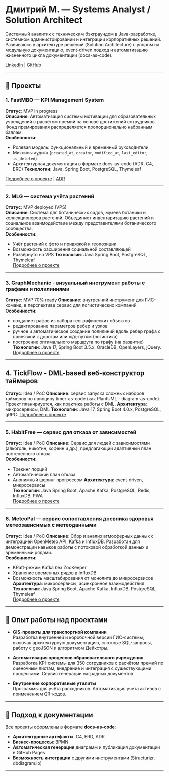 # Дмитрий М. — Systems Analyst / Solution Architect

Системный аналитик с техническим бэкграундом в Java-разработке, системном администрировании и интеграции корпоративных решений.  
Развиваюсь в архитектуре решений (Solution Architecture) с упором на модульную документацию, event-driven подход и автоматизацию жизненного цикла документации (docs-as-code).

[LinkedIn](https://linkedin.com/in/morozovda-sa) | [GitHub](https://github.com/flatura)

---
## 📂 Проекты

### 1. FastMBO — KPI Management System
**Статус**: MVP in progress  
**Описание**: Автоматизация системы мотивации для образовательных учреждений с расчётом премий на основе достижений сотрудников. Фонд премирования распределяется пропорционально набранным баллам.  
**Особенности**:
- Ролевая модель: функциональный и временный руководители
- Миксины аудита (`created_at`, `creator`, `modified_at`, `last_editor`, `is_deleted`)
- Архитектурная документация в формате docs-as-code (ADR, C4, ERD)
  **Технологии**: Java, Spring Boot, PostgreSQL, Thymeleaf

[Подробнее о проекте](projects/fastmbo.md) | [ADR](projects/fastmbo-adr.md)

---

### 2. MLG — система учёта растений
**Статус**: MVP deployed (VPS)  
**Описание**: Система для ботанических садов, музеев ботаники и коллекционеров растений. Объединяет инвентаризацию растений и социальное взаимодействие между представителями ботанического сообщества.  
**Особенности**:
- Учёт растений с фото и привязкой к геопозиции
- Возможность расширения социальной составляющей
- Развёрнуто на VPS
  **Технологии**: Java Spring Boot, PostgreSQL, Thymeleaf  
  [Подробнее о проекте](projects/mlg.md)

---

### 3. GraphMechanic - визуальный инструмент работы с графами и полилиниями
**Статус**: MVP 70% ready
**Описание**: внутренний инструмент для ГИС-команд, в перспективе сервис для логистических компаний
**Особенности**:
- создание графов из набора географических объектов
- редактирование параметров ребер и узлов
- ручное и автоматическое создание полилиний вдоль ребер графа с привязкой к дорогам или ж/д-путям (логистика)
- построение оптимального маршрута по графу (на развитие)
  **Технологии**: Java 17, Spring Boot 3.5.x, OracleDB, OpenLayers, jQuery.
  [Подробнее о проекте](projects/graph-mechanic.md)

---

## 4. TickFlow - DML-based веб-конструктор таймеров
  **Статус**: Idea / PoC
  **Описание**: сервис запуска сложных наборов таймеров по принципу timer-as-code (как PlantUML - diagram-as-code). Проект планириуется, как практика работы с DML.
  **Архитектура**: микросервисы, DML 
  **Технологии**: Java 17, Spring Boot 4.0.x, PostgreSQL, gRPC.
  [Подробнее о проекте](projects/tickflow.md)

---

### 5. HabitFree — сервис для отказа от зависимостей
**Статус**: Idea / PoC
**Описание**: Сервис для людей с зависимостями (алкоголь, никотин, кофеин и др.), предлагающий адаптивный план постепенного отказа.  
**Особенности**:
- Трекинг порций
- Автоматический план отказа
- Анонимный шеринг прогрессом
  **Архитектура**: event-driven, микросервисы  
  **Технологии**: Java Spring Boot, Apache Kafka, PostgreSQL, Redis, InfluxDB, PWA  
  [Подробнее о проекте](projects/habitfree.md)

---

### 6. MeteoPal — сервис сопоставления дневника здоровья метеозависимых с метеоданными
**Статус**: Idea / PoC 
**Описание**: Сбор и анализ атмосферных данных с интеграцией OpenMeteo API, Kafka и InfluxDB. Разработан для демонстрации навыков работы с потоковой обработкой данных и временными рядами.  
**Особенности**:
- KRaft-режим Kafka без ZooKeeper
- Хранение временных рядов в InfluxDB
- Возможность масштабирования от монолита до микросервисов
  **Архитектура**: микросервисы, асинхронное взаимодействия
  **Технологии**: Java Spring Boot, Apache Kafka, InfluxDB, PostgreSQL, Thymeleaf  
  [Подробнее о проекте](projects/meteopal.md)

---

## 📜 Опыт работы над проектами

- **GIS-проекты для транспортной компании**  
  Разработка внутренней и коробочной версии ГИС-системы, включая архитектурную документацию, сложные SQL-запросы, работу с geoJSON и алгоритмом Дейкстры.

- **Автоматизация процессов образовательного учреждения**
  Разработка KPI-системы для 350 сотрудников с расчётом премий по оценочным листам, внедрение и интеграция с существующими процессами. Сервис генерации наградных документов.

- **Внутренние корпоративные утилиты**  
  Программы для учёта расходников. Автоматизация учета активов с применением QR-кодов.

---

## 📄 Подход к документации

Все проекты оформлены в формате **docs-as-code**:
- **Архитектурные артефакты**: C4, ERD, ADR
- **Бизнес-процессы**: BPMN
- **Автоматическая генерация** диаграмм и публикация документации в GitHub Pages
- **Возможность интеграции** с другими инструментами (Structurizr, dbdiagram.io)

---